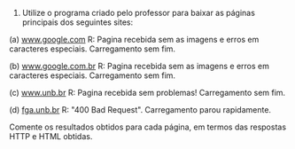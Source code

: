 1. Utilize o programa criado pelo professor para baixar as páginas principais dos seguintes sites:

(a) www.google.com
  R: Pagina recebida sem as imagens e erros em caracteres especiais. Carregamento sem fim.
  
(b) www.google.com.br
  R: Pagina recebida sem as imagens e erros em caracteres especiais.  Carregamento sem fim.

(c) www.unb.br
  R: Pagina recebida sem problemas!  Carregamento sem fim.

(d) [fga.unb.br](fga.unb.br)
  R: "400 Bad Request".  Carregamento parou rapidamente.

Comente os resultados obtidos para cada página, em termos das respostas HTTP e HTML obtidas.

